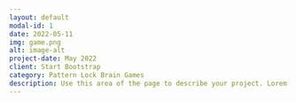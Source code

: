 ```yaml
---
layout: default
modal-id: 1
date: 2022-05-11
img: game.png
alt: image-alt
project-date: May 2022
client: Start Bootstrap
category: Pattern Lock Brain Games
description: Use this area of the page to describe your project. Lorem ipsum dolor sit amet, consectetur adipisicing elit. Mollitia neque assumenda ipsam nihil, molestias magnam, recusandae quos quis inventore quisquam velit asperiores, vitae? Reprehenderit soluta, eos quod consequuntur itaque. Nam.
---
```

